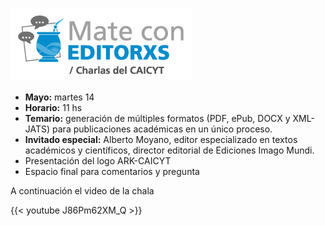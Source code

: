 ![](./media/mate.png)

- **Mayo:** martes 14
- **Horario:** 11 hs
- **Temario:** generación de múltiples formatos (PDF, ePub, DOCX y XML-JATS) para publicaciones académicas en un único proceso.
- **Invitado especial:** Alberto Moyano, editor especializado en textos académicos y científicos, director editorial de Ediciones Imago Mundi.
- Presentación del logo ARK-CAICYT
- Espacio final para comentarios y pregunta

A continuación el video de la chala

{{< youtube J86Pm62XM_Q >}}






